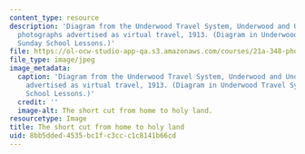 ```yaml
---
content_type: resource
description: 'Diagram from the Underwood Travel System, Underwood and Underwood''s
  photographs advertised as virtual travel, 1913. (Diagram in Underwood Travel System:
  Sunday School Lessons.)'
file: https://ol-ocw-studio-app-qa.s3.amazonaws.com/courses/21a-348-photography-and-truth-spring-2008/8bb5dded4535bc1fc3ccc1c8141b66cd_21a-348f08-th.jpg
file_type: image/jpeg
image_metadata:
  caption: 'Diagram from the Underwood Travel System, Underwood and Underwood''s photographs
    advertised as virtual travel, 1913. (Diagram in Underwood Travel System: Sunday
    School Lessons.)'
  credit: ''
  image-alt: The short cut from home to holy land.
resourcetype: Image
title: The short cut from home to holy land
uid: 8bb5dded-4535-bc1f-c3cc-c1c8141b66cd
---
```


